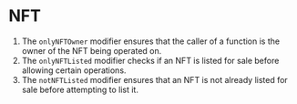 # NFT
1. The `onlyNFTOwner` modifier ensures that the caller of a function is the owner of the NFT being operated on.
2. The `onlyNFTListed` modifier checks if an NFT is listed for sale before allowing certain operations.
3. The `notNFTListed` modifier ensures that an NFT is not already listed for sale before attempting to list it.
